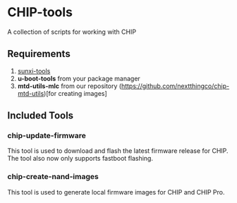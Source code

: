 # CHIP-tools
A collection of scripts for working with CHIP

## Requirements
1. [sunxi-tools](https://github.com/linux-sunxi/sunxi-tools.git)
2. **u-boot-tools** from your package manager
3. **mtd-utils-mlc** from our repository (https://github.com/nextthingco/chip-mtd-utils)[for creating images]

## Included Tools
### chip-update-firmware
This tool is used to download and flash the latest firmware release for CHIP. The tool also now only supports fastboot flashing.

### chip-create-nand-images
This tool is used to generate local firmware images for CHIP and CHIP Pro.
